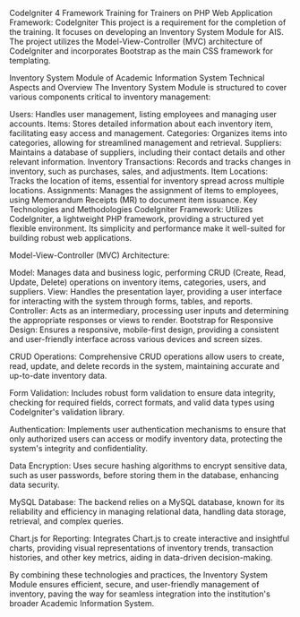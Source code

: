 CodeIgniter 4 Framework
Training for Trainers on PHP Web Application Framework: CodeIgniter
This project is a requirement for the completion of the training. It focuses on developing an Inventory System Module for AIS. The project utilizes the Model-View-Controller (MVC) architecture of CodeIgniter and incorporates Bootstrap as the main CSS framework for templating.

Inventory System Module of Academic Information System
Technical Aspects and Overview
The Inventory System Module is structured to cover various components critical to inventory management:

Users: Handles user management, listing employees and managing user accounts.
Items: Stores detailed information about each inventory item, facilitating easy access and management.
Categories: Organizes items into categories, allowing for streamlined management and retrieval.
Suppliers: Maintains a database of suppliers, including their contact details and other relevant information.
Inventory Transactions: Records and tracks changes in inventory, such as purchases, sales, and adjustments.
Item Locations: Tracks the location of items, essential for inventory spread across multiple locations.
Assignments: Manages the assignment of items to employees, using Memorandum Receipts (MR) to document item issuance.
Key Technologies and Methodologies
CodeIgniter Framework: Utilizes CodeIgniter, a lightweight PHP framework, providing a structured yet flexible environment. Its simplicity and performance make it well-suited for building robust web applications.

Model-View-Controller (MVC) Architecture:

Model: Manages data and business logic, performing CRUD (Create, Read, Update, Delete) operations on inventory items, categories, users, and suppliers.
View: Handles the presentation layer, providing a user interface for interacting with the system through forms, tables, and reports.
Controller: Acts as an intermediary, processing user inputs and determining the appropriate responses or views to render.
Bootstrap for Responsive Design: Ensures a responsive, mobile-first design, providing a consistent and user-friendly interface across various devices and screen sizes.

CRUD Operations: Comprehensive CRUD operations allow users to create, read, update, and delete records in the system, maintaining accurate and up-to-date inventory data.

Form Validation: Includes robust form validation to ensure data integrity, checking for required fields, correct formats, and valid data types using CodeIgniter's validation library.

Authentication: Implements user authentication mechanisms to ensure that only authorized users can access or modify inventory data, protecting the system's integrity and confidentiality.

Data Encryption: Uses secure hashing algorithms to encrypt sensitive data, such as user passwords, before storing them in the database, enhancing data security.

MySQL Database: The backend relies on a MySQL database, known for its reliability and efficiency in managing relational data, handling data storage, retrieval, and complex queries.

Chart.js for Reporting: Integrates Chart.js to create interactive and insightful charts, providing visual representations of inventory trends, transaction histories, and other key metrics, aiding in data-driven decision-making.

By combining these technologies and practices, the Inventory System Module ensures efficient, secure, and user-friendly management of inventory, paving the way for seamless integration into the institution's broader Academic Information System.